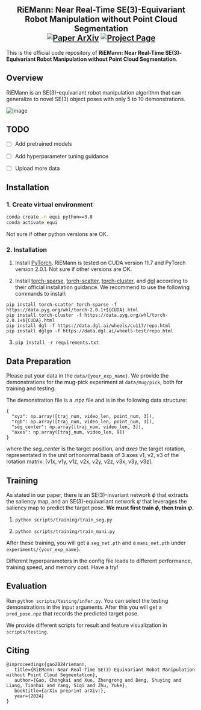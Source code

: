 <h2 align="center">
  <b>RiEMann: Near Real-Time SE(3)-Equivariant Robot Manipulation without Point Cloud Segmentation</b>

<div align="center">
    <a href="" target="_blank">
    <img src="https://img.shields.io/badge/Paper-arXiv-green" alt="Paper ArXiv"></a>
    <a href="https://riemann-web.github.io/" target="_blank">
    <img src="https://img.shields.io/badge/Page-RiEMann-blue" alt="Project Page"/></a>
</div>
</h2>

This is the official code repository of **RiEMann: Near Real-Time SE(3)-Equivariant Robot Manipulation without Point Cloud Segmentation**.

<!-- For more information, please visit our [**project page**](). -->

## Overview

RiEMann is an SE(3)-equivariant robot manipulation algorithm that can generalize to novel SE(3) object poses with only 5 to 10 demonstrations.

![image](imgs/web_teaser.gif)

## TODO
-[ ] Add pretrained models

-[ ] Add hyperparameter tuning guidance

-[ ] Upload more data

## Installation

### 1. Create virtual environment
```bash
conda create -n equi python==3.8
conda activate equi
```

Not sure if other python versions are OK.

### 2. Installation

1. Install [PyTorch](https://pytorch.org/). RiEMann is tested on CUDA version 11.7 and PyTorch version 2.0.1. Not sure if other versions are OK.

2. Install [torch-sparse](https://github.com/rusty1s/pytorch_sparse), [torch-scatter](https://github.com/rusty1s/pytorch_scatter), [torch-cluster](https://github.com/rusty1s/pytorch_cluster), and [dgl](https://www.dgl.ai/pages/start.html) according to their official installation guidance. We recommend to use the following commands to install:
```
pip install torch-scatter torch-sparse -f https://data.pyg.org/whl/torch-2.0.1+${CUDA}.html
pip install torch-cluster -f https://data.pyg.org/whl/torch-2.0.1+${CUDA}.html
pip install dgl -f https://data.dgl.ai/wheels/cu117/repo.html
pip install dglgo -f https://data.dgl.ai/wheels-test/repo.html
```

3. ```pip install -r requirements.txt```

## Data Preparation

Please put your data in the `data/{your_exp_name}`. We provide the demonstrations for the mug-pick experiment at `data/mug/pick`, both for training and testing.

The demonstration file is a .npz file and is in the following data structure:
```
{
  "xyz": np.array([traj_num, video_len, point_num, 3]),
  "rgb": np.array([traj_num, video_len, point_num, 3]),
  "seg_center": np.array([traj_num, video_len, 3]), 
  "axes": np.array([traj_num, video_len, 9])
}
```
where the *seg_center* is the target position, and *axes* the target rotation, representated in the unit orthonormal basis of 3 axes v1, v2, v3 of the rotation matrix: [v1x, v1y, v1z, v2x, v2y, v2z, v3x, v3y, v3z].

## Training

As stated in our paper, there is an SE(3)-invariant network $\phi$ that extracts the saliency map, and an SE(3)-equivariant network $\psi$ that leverages the saliency map to predict the target pose. **We must first train $\phi$, then train $\psi$.**

1. `python scripts/training/train_seg.py`

2. `python scripts/training/train_mani.py`

After these training, you will get a `seg_net.pth` and a `mani_net.pth` under `experiments/{your_exp_name}`.

Different hyperparameters in the config file leads to different performance, training speed, and memory cost. Have a try!

## Evaluation

Run `python scripts/testing/infer.py`. You can select the testing demonstrations in the input arguments. After this you will get a `pred_pose.npz` that records the predicted target pose.

We provide different scripts for result and feature visualization in `scripts/testing`.

## Citing
```
@inproceedings{gao2024riemann,
   title={RiEMann: Near Real-Time SE(3)-Equivariant Robot Manipulation without Point Cloud Segmentation},
   author={Gao, Chongkai and Xue, Zhengrong and Deng, Shuying and Liang, Tianhai and Yang, Siqi and Zhu, Yuke},
   booktitle={arXiv preprint arXiv:},
   year={2024}
}
```